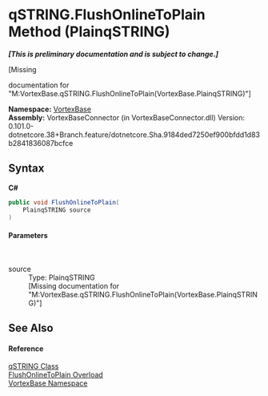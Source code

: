 # qSTRING.FlushOnlineToPlain Method (PlainqSTRING)
 _**\[This is preliminary documentation and is subject to change.\]**_

\[Missing <summary> documentation for "M:VortexBase.qSTRING.FlushOnlineToPlain(VortexBase.PlainqSTRING)"\]

**Namespace:**&nbsp;<a href="N_VortexBase.md">VortexBase</a><br />**Assembly:**&nbsp;VortexBaseConnector (in VortexBaseConnector.dll) Version: 0.101.0-dotnetcore.38+Branch.feature/dotnetcore.Sha.9184ded7250ef900bfdd1d83b2841836087bcfce

## Syntax

**C#**<br />
``` C#
public void FlushOnlineToPlain(
	PlainqSTRING source
)
```


#### Parameters
&nbsp;<dl><dt>source</dt><dd>Type: PlainqSTRING<br />\[Missing <param name="source"/> documentation for "M:VortexBase.qSTRING.FlushOnlineToPlain(VortexBase.PlainqSTRING)"\]</dd></dl>

## See Also


#### Reference
<a href="T_VortexBase_qSTRING.md">qSTRING Class</a><br /><a href="Overload_VortexBase_qSTRING_FlushOnlineToPlain.md">FlushOnlineToPlain Overload</a><br /><a href="N_VortexBase.md">VortexBase Namespace</a><br />